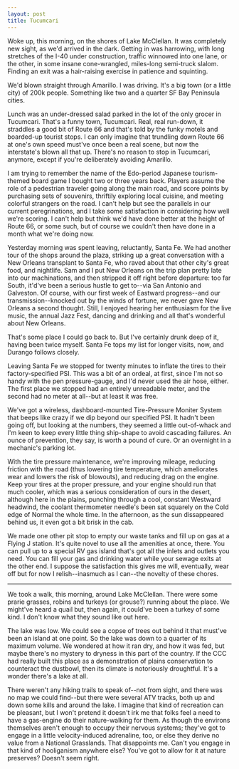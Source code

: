 ```yaml
---
layout: post
title: Tucumcari
---
```


Woke up, this morning, on the shores of Lake McClellan. It was completely new sight, as we'd arrived in the dark. Getting in was harrowing, with long stretches of the I-40 under construction, traffic winnowed into one lane, or the other, in some insane cone-wrangled, miles-long semi-truck slalom. Finding an exit was a hair-raising exercise in patience and squinting.

We'd blown straight through Amarillo. I was driving. It's a big town (or a little city) of 200k people. Something like two and a quarter SF Bay Peninsula cities.

Lunch was an under-dressed salad parked in the lot of the only grocer in Tucumcari. That's a funny town, Tucumcari. Real, real run-down, it straddles a good bit of Route 66 and that's told by the funky motels and boarded-up tourist stops. I can only imagine that trundling down Route 66 at one's own speed must've once been a real scene, but now the interstate's blown all that up. There's no reason to stop in Tucumcari, anymore, except if you're deliberately avoiding Amarillo.

I am trying to remember the name of the Edo-period Japanese tourism-themed board game I bought two or three years back. Players assume the role of a pedestrian traveler going along the main road, and score points by purchasing sets of souvenirs, thriftily exploring local cuisine, and meeting colorful strangers on the road. I can't help but see the parallels in our current peregrinations, and I take some satisfaction in considering how well we're scoring. I can't help but think we'd have done better at the height of Route 66, or some such, but of course we couldn't then have done in a month what we're doing now.

Yesterday morning was spent leaving, reluctantly, Santa Fe. We had another tour of the shops around the plaza, striking up a great conversation with a New Orleans transplant to Santa Fe, who raved about that other city's great food, and nightlife. Sam and I put New Orleans on the trip plan pretty late into our machinations, and then stripped it off right before departure: too far South, it'd've been a serious hustle to get to--via San Antonio and Galveston. Of course, with our first week of Eastward progress--and our transmission--knocked out by the winds of fortune, we never gave New Orleans a second thought.  Still, I enjoyed hearing her enthusiasm for the live music, the annual Jazz Fest, dancing and drinking and all that's wonderful about New Orleans.

That's some place I could go back to. But I've certainly drunk deep of it, having been twice myself. Santa Fe tops my list for longer visits, now, and Durango follows closely.

Leaving Santa Fe we stopped for twenty minutes to inflate the tires to their factory-specified PSI. This was a bit of an ordeal, at first, since I'm not so handy with the pen pressure-gauge, and I'd never used the air hose, either. The first place we stopped had an entirely unreadable meter, and the second had no meter at all--but at least it was free.

We've got a wireless, dashboard-mounted Tire-Pressure Moniter System that beeps like crazy if we dip beyond our specified PSI. It hadn't been going off, but looking at the numbers, they seemed a little out-of-whack and I'm keen to keep every little thing ship-shape to avoid cascading failures. An ounce of prevention, they say, is worth a pound of cure. Or an overnight in a mechanic's parking lot.

With the tire pressure maintenance, we're improving mileage, reducing friction with the road (thus lowering tire temperature, which ameliorates wear and lowers the risk of blowouts), and reducing drag on the engine. Keep your tires at the proper pressure, and your engine should run that much cooler, which was a serious consideration of ours in the desert, although here in the plains, punching through a cool, constant Westward headwind, the coolant thermometer needle's been sat squarely on the Cold edge of Normal the whole time. In the afternoon, as the sun dissappeared behind us, it even got a bit brisk in the cab.

We made one other pit stop to empty our waste tanks and fill up on gas at a Flying J station. It's quite novel to use all the amenities at once, there. You can pull up to a special RV gas island that's got all the inlets and outlets you need. You can fill your gas and drinking water while your sewage exits at the other end. I suppose the satisfaction this gives me will, eventually, wear off but for now I relish--inasmuch as I can--the novelty of these chores.

---

We took a walk, this morning, around Lake McClellan. There were some prarie grasses, robins and turkeys (or grouse?) running about the place. We might've heard a quail but, then again, it could've been a turkey of some kind. I don't know what they sound like out here.

The lake was low. We could see a copse of trees out behind it that must've been an island at one point. So the lake was down to a quarter of its maximum volume. We wondered at how it ran dry, and how it was fed, but maybe there's no mystery to dryness in this part of the country. If the CCC had really built this place as a demonstration of plains conservation to counteract the dustbowl, then its climate is notoriously droughtful. It's a wonder there's a lake at all.

There weren't any hiking trails to speak of--not from sight, and there was no map we could find--but there were several ATV tracks, both up and down some kills and around the lake. I imagine that kind of recreation can be pleasant, but I won't pretend it doesn't irk me that folks feel a need to have a gas-engine do their nature-walking for them. As though the environs themselves aren't enough to occupy their nervous systems; they've got to engage in a little velocity-induced adrenaline, too, or else they derive no value from a National Grasslands. That disappoints me. Can't you engage in that kind of hooliganism anywhere else? You've got to allow for it at nature preserves? Doesn't seem right.
